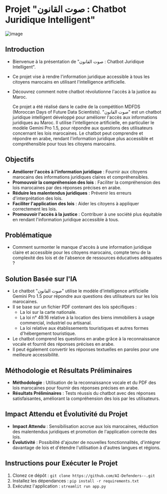 # Projet "صوت القانون : Chatbot Juridique Intelligent"



![image](https://github.com/elsa1245/AI-Defenders--/assets/132785369/2f3535c1-6002-464a-bf71-ba3d92f6a467)


## Introduction

- Bienvenue à la présentation de "صوت القانون : Chatbot Juridique Intelligent".
- Ce projet vise à rendre l'information juridique accessible à tous les citoyens marocains en utilisant l'intelligence artificielle.
- Découvrez comment notre chatbot révolutionne l'accès à la justice au Maroc.
  
    Ce projet a été réalisé dans le cadre de la compétition MDFDS (Moroccan Days of Future Data Scientists). "صوت القانون" est un chatbot juridique intelligent développé pour améliorer l'accès aux informations juridiques au Maroc. Il utilise l'intelligence artificielle, en particulier le modèle Gemini Pro 1.5, pour répondre aux questions des utilisateurs concernant les lois marocaines. Le chatbot peut comprendre et répondre en arabe, rendant l'information juridique plus accessible et compréhensible pour tous les citoyens marocains.

## Objectifs

- **Améliorer l'accès à l'information juridique** : Fournir aux citoyens marocains des informations juridiques claires et compréhensibles.
- **Promouvoir la compréhension des lois** : Faciliter la compréhension des lois marocaines par des réponses précises en arabe.
- **Réduire les malentendus juridiques** : Prévenir les erreurs d'interprétation des lois.
- **Faciliter l'application des lois** : Aider les citoyens à appliquer correctement les lois.
- **Promouvoir l'accès à la justice** : Contribuer à une société plus équitable en rendant l'information juridique accessible à tous.

## Problématique

- Comment surmonter le manque d'accès à une information juridique claire et accessible pour les citoyens marocains, compte tenu de la complexité des lois et de l'absence de ressources éducatives adéquates ?

## Solution Basée sur l'IA

- Le chatbot "صوت القانون" utilise le modèle d'intelligence artificielle Gemini Pro 1.5 pour répondre aux questions des utilisateurs sur les lois marocaines.
- Il se base sur un fichier PDF contenant des lois spécifiques :
  - La loi sur la carte nationale.
  - La loi n° 49.16 relative à la location des biens immobiliers à usage commercial, industriel ou artisanal.
  - La loi relative aux établissements touristiques et autres formes d'hébergement touristique.
- Le chatbot comprend les questions en arabe grâce à la reconnaissance vocale et fournit des réponses précises en arabe.
- Il peut également convertir les réponses textuelles en paroles pour une meilleure accessibilité.

## Méthodologie et Résultats Préliminaires

- **Méthodologie** : Utilisation de la reconnaissance vocale et du PDF des lois marocaines pour fournir des réponses précises en arabe.
- **Résultats Préliminaires** : Tests réussis du chatbot avec des réponses satisfaisantes, améliorant la compréhension des lois par les utilisateurs.

## Impact Attendu et Évolutivité du Projet

- **Impact Attendu** : Sensibilisation accrue aux lois marocaines, réduction des malentendus juridiques et promotion de l'application correcte des lois.
- **Évolutivité** : Possibilité d'ajouter de nouvelles fonctionnalités, d'intégrer davantage de lois et d'étendre l'utilisation à d'autres langues et régions.

## Instructions pour Exécuter le Projet

1. Clonez ce dépôt : `git clone https://github.com/AI-Defenders--.git`
2. Installez les dépendances : `pip install -r requirements.txt`
3. Exécutez l'application : `streamlit run app.py`

